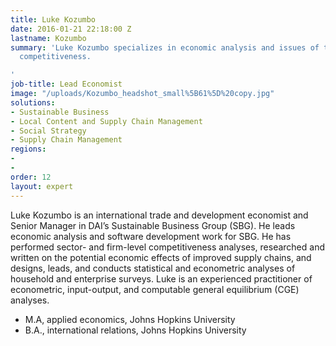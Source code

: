 ```yaml
---
title: Luke Kozumbo
date: 2016-01-21 22:18:00 Z
lastname: Kozumbo
summary: 'Luke Kozumbo specializes in economic analysis and issues of trade and economic
  competitiveness.

'
job-title: Lead Economist
image: "/uploads/Kozumbo_headshot_small%5B61%5D%20copy.jpg"
solutions:
- Sustainable Business
- Local Content and Supply Chain Management
- Social Strategy
- Supply Chain Management
regions:
- 
- 
order: 12
layout: expert
---
```


Luke Kozumbo is an international trade and development economist and Senior Manager in DAI’s Sustainable Business Group (SBG). He leads economic analysis and software development work for SBG. He has performed sector- and firm-level competitiveness analyses, researched and written on the potential economic effects of improved supply chains, and designs, leads, and conducts statistical and econometric analyses of household and enterprise surveys. Luke is an experienced practitioner of econometric, input-output, and computable general equilibrium (CGE) analyses. 

* M.A, applied economics, Johns Hopkins University
* B.A., international relations, Johns Hopkins University
